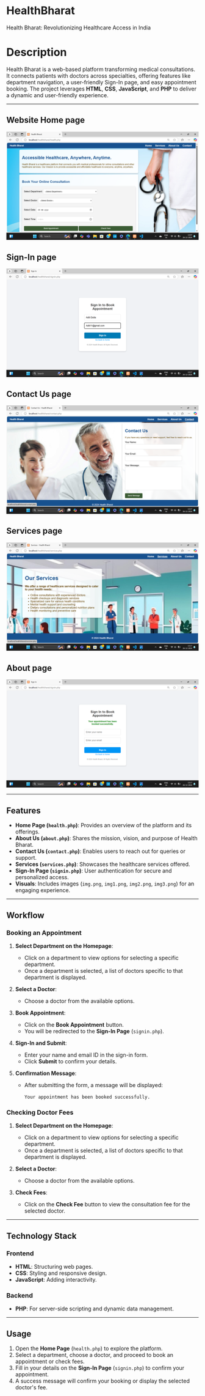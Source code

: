 # HealthBharat
Health Bharat: Revolutionizing Healthcare Access in India

# Description 
Health Bharat is a web-based platform transforming medical consultations. It connects patients with doctors across specialties, offering features like department navigation, a user-friendly Sign-In page, and easy appointment booking. The project leverages **HTML**, **CSS**, **JavaScript**, and **PHP** to deliver a dynamic and user-friendly experience.

---
## Website Home page

![HealthBharat Page](https://github.com/rumpadas1/HealthBharat/blob/main/Screenshot%20(356).png)

## Sign-In page

![HealthBharat Page](https://github.com/rumpadas1/HealthBharat/blob/main/Screenshot%20(358).png)

## Contact Us page

![HealthBharat Page](https://github.com/rumpadas1/HealthBharat/blob/main/Screenshot%20(362).png)

## Services page

![HealthBharat Page](https://github.com/rumpadas1/HealthBharat/blob/main/Screenshot%20(360).png)

## About page

![HealthBharat Page](https://github.com/rumpadas1/HealthBharat/blob/main/Screenshot%20(359).png)


---

## Features

- **Home Page (`health.php`)**: Provides an overview of the platform and its offerings.
- **About Us (`about.php`)**: Shares the mission, vision, and purpose of Health Bharat.
- **Contact Us (`contact.php`)**: Enables users to reach out for queries or support.
- **Services (`services.php`)**: Showcases the healthcare services offered.
- **Sign-In Page (`signin.php`)**: User authentication for secure and personalized access.
- **Visuals**: Includes images (`img.png`, `img1.png`, `img2.png`, `img3.png`) for an engaging experience.

---

## Workflow

### Booking an Appointment
1. **Select Department on the Homepage**:  
   - Click on a department to view options for selecting a specific department.
   - Once a department is selected, a list of doctors specific to that department is displayed.

2. **Select a Doctor**:  
   - Choose a doctor from the available options.

3. **Book Appointment**:  
   - Click on the **Book Appointment** button.
   - You will be redirected to the **Sign-In Page** (`signin.php`).

4. **Sign-In and Submit**:  
   - Enter your name and email ID in the sign-in form.
   - Click **Submit** to confirm your details.

5. **Confirmation Message**:  
   - After submitting the form, a message will be displayed:
     ```
     Your appointment has been booked successfully.
     ```

### Checking Doctor Fees
1. **Select Department on the Homepage**:  
   - Click on a department to view options for selecting a specific department.
   - Once a department is selected, a list of doctors specific to that department is displayed.

2. **Select a Doctor**:  
   - Choose a doctor from the available options.

3. **Check Fees**:  
   - Click on the **Check Fee** button to view the consultation fee for the selected doctor.

---

## Technology Stack

### Frontend
- **HTML**: Structuring web pages.
- **CSS**: Styling and responsive design.
- **JavaScript**: Adding interactivity.

### Backend
- **PHP**: For server-side scripting and dynamic data management.

---

## Usage

1. Open the **Home Page** (`health.php`) to explore the platform.
2. Select a department, choose a doctor, and proceed to book an appointment or check fees.
3. Fill in your details on the **Sign-In Page** (`signin.php`) to confirm your appointment.
4. A success message will confirm your booking or display the selected doctor's fee.
